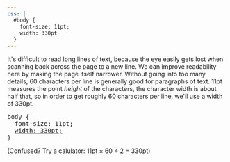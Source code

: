 ```yaml
---
css: |
  #body {
    font-size: 11pt;
    width: 330pt
  }
---
```


It's difficult to read long lines of text, because the eye easily gets lost when scanning back across the page to a new line. We can improve readability here by making the page itself narrower. Without going into too many details, 60 characters per line is generally good for paragraphs of text. 11pt measures the point <em>height</em> of the characters, the character width is about half that, so in order to get roughly 60 characters per line, we'll use a width of 330pt.

<pre>
body {
  font-size: 11pt;
  <ins>width: 330pt;</ins>
}
</pre>

(Confused? Try a calulator: 11pt &times; 60 &divide; 2 = 330pt)